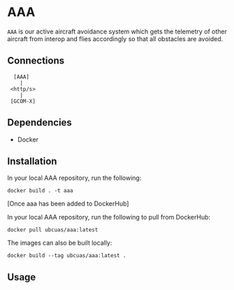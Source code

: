 # AAA
`AAA` is our active aircraft avoidance system which gets the telemetry of other aircraft from interop and flies accordingly so that all obstacles are avoided.


## Connections
```
  [AAA]
    |
 <http/s>
    |
 [GCOM-X]
```


## Dependencies
- Docker


## Installation
In your local AAA repository, run the following:
```
docker build . -t aaa
```

[Once aaa has been added to DockerHub]

In your local AAA repository, run the following to pull from DockerHub:
```
docker pull ubcuas/aaa:latest
```

The images can also be built locally:
```
docker build --tag ubcuas/aaa:latest .
```

## Usage
